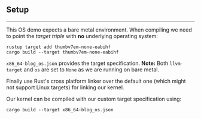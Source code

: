 ## Setup
___

This OS demo expects a bare metal environment. When compiling we need to point
the *target triple* with **no** underlying operating system:
```
rustup target add thumbv7em-none-eabihf
cargo build --target thumbv7em-none-eabihf
```

`x86_64-blog_os.json` provides the target specification.
**Note:** Both `llvm-target` and `os` are set to `None` as we are running on
bare metal.

Finally use Rust's cross platform linker over the default one (which might not
support Linux targets) for linking our kernel.

Our kernel can be compiled with our custom target specification using:
```
cargo build --target x86_64-blog_os.json
```


